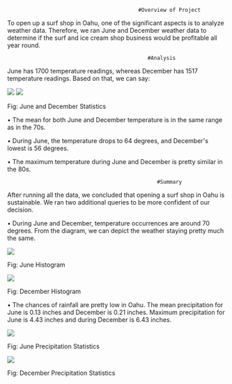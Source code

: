                                               #Overview of Project
                                              
To open up a surf shop in Oahu, one of the significant aspects is to analyze weather data. Therefore, we ran June and December weather data to determine if the surf and ice cream shop business would be profitable all year round.

                                                 #Analysis
                                                 
June has 1700 temperature readings, whereas December has 1517 temperature readings. Based on that, we can say:

![](https://github.com/smzd/Surfs_Up_Analysis/blob/main/Resources/June_stat.png) ![](https://github.com/smzd/Surfs_Up_Analysis/blob/main/Resources/dec_stat.png)

Fig: June and December Statistics

•	The mean for both June and December temperature is in the same range as in the 70s.

•	During June, the temperature drops to 64 degrees, and December's lowest is 56 degrees.

•	The maximum temperature during June and December is pretty similar in the 80s.


                                                    #Summary

After running all the data, we concluded that opening a surf shop in Oahu is sustainable. We ran two additional queries to be more confident of our decision.

•	During June and December, temperature occurrences are around 70 degrees. From the diagram, we can depict the weather staying pretty much the same.

![](https://github.com/smzd/Surfs_Up_Analysis/blob/main/Resources/june_hist.png) 

Fig: June Histogram

![](https://github.com/smzd/Surfs_Up_Analysis/blob/main/Resources/dec_hist.png)

Fig: December Histogram

•	The chances of rainfall are pretty low in Oahu. The mean precipitation for June is 0.13 inches and December is 0.21 inches. Maximum precipitation for June is 4.43 inches and during December is 6.43 inches.

![](https://github.com/smzd/Surfs_Up_Analysis/blob/main/Resources/june_prcp.png) 

Fig: June Precipitation Statistics

![](https://github.com/smzd/Surfs_Up_Analysis/blob/main/Resources/dec_prcp.png)

Fig: December Precipitation Statistics
